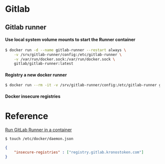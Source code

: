 # Gitlab 
## Gitlab runner

#### Use local system volume mounts to start the Runner container
```sh
$ docker run -d --name gitlab-runner --restart always \
    -v /srv/gitlab-runner/config:/etc/gitlab-runner \
    -v /var/run/docker.sock:/var/run/docker.sock \
    gitlab/gitlab-runner:latest
```
#### Registry a new docker runner
```sh
$ docker run --rm -it -v /srv/gitlab-runner/config:/etc/gitlab-runner gitlab/gitlab-runner register
```

#### Docker insecure registries



# Reference
[Run GitLab Runner in a container][GR]
```sh
$ touch /etc/docker/daemon.json 
```
```json
{
    "insecure-registries" : ["registry.gitlab.kronostoken.com"]
}
```




[GR]: <https://docs.gitlab.com/runner/install/docker.html>
